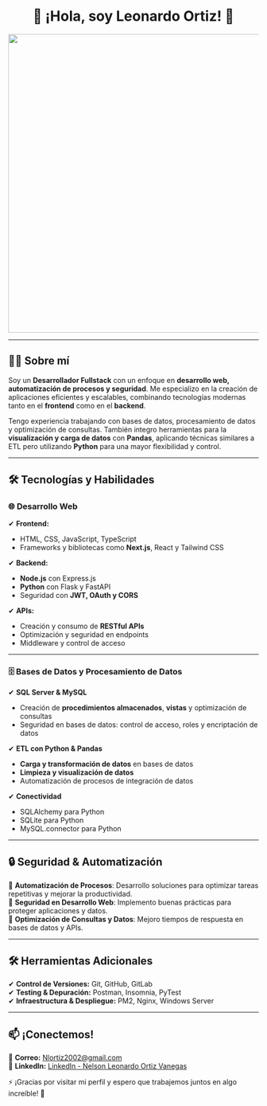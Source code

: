 <h1 align="center">🚀 ¡Hola, soy Leonardo Ortiz! 👋</h1>

<p align="center">
  <img src="https://media.giphy.com/media/qgQUggAC3Pfv687qPC/giphy.gif" width="600" />
</p>

---

## 🧑‍💻 Sobre mí  

Soy un **Desarrollador Fullstack** con un enfoque en **desarrollo web, automatización de procesos y seguridad**. Me especializo en la creación de aplicaciones eficientes y escalables, combinando tecnologías modernas tanto en el **frontend** como en el **backend**.  

Tengo experiencia trabajando con bases de datos, procesamiento de datos y optimización de consultas. También integro herramientas para la **visualización y carga de datos** con **Pandas**, aplicando técnicas similares a ETL pero utilizando **Python** para una mayor flexibilidad y control.  

---

## 🛠️ Tecnologías y Habilidades  

### 🌐 Desarrollo Web  
✔ **Frontend:**  
- HTML, CSS, JavaScript, TypeScript  
- Frameworks y bibliotecas como **Next.js**, React y Tailwind CSS  

✔ **Backend:**  
- **Node.js** con Express.js  
- **Python** con Flask y FastAPI  
- Seguridad con **JWT, OAuth y CORS**  

✔ **APIs:**  
- Creación y consumo de **RESTful APIs**  
- Optimización y seguridad en endpoints  
- Middleware y control de acceso  

---

### 🗄️ Bases de Datos y Procesamiento de Datos  
✔ **SQL Server & MySQL**  
- Creación de **procedimientos almacenados**, **vistas** y optimización de consultas  
- Seguridad en bases de datos: control de acceso, roles y encriptación de datos  

✔ **ETL con Python & Pandas**  
- **Carga y transformación de datos** en bases de datos  
- **Limpieza y visualización de datos**  
- Automatización de procesos de integración de datos  

✔ **Conectividad**   
- SQLAlchemy para Python
- SQLite para Python
- MySQL.connector para Python  

---

## 🔒 Seguridad & Automatización  

🔹 **Automatización de Procesos**: Desarrollo soluciones para optimizar tareas repetitivas y mejorar la productividad.  
🔹 **Seguridad en Desarrollo Web**: Implemento buenas prácticas para proteger aplicaciones y datos.  
🔹 **Optimización de Consultas y Datos**: Mejoro tiempos de respuesta en bases de datos y APIs.  

---

## 🛠️ Herramientas Adicionales  

✔ **Control de Versiones:** Git, GitHub, GitLab  
✔ **Testing & Depuración:** Postman, Insomnia, PyTest  
✔ **Infraestructura & Despliegue:** PM2, Nginx, Windows Server  

---

## 📫 ¡Conectemos!  
📧 **Correo:** [Nlortiz2002@gmail.com](mailto:Nlortiz2002@gmail.com)  
💼 **LinkedIn:** [LinkedIn - Nelson Leonardo Ortiz Vanegas](https://www.linkedin.com/in/nelson-leonardo-ortiz-vanegas-5ab618205)

⚡ ¡Gracias por visitar mi perfil y espero que trabajemos juntos en algo increíble! 🚀  
